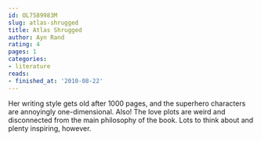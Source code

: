 ```yaml
---
id: OL7589983M
slug: atlas-shrugged
title: Atlas Shrugged
author: Ayn Rand
rating: 4
pages: 1
categories:
- literature
reads:
- finished_at: '2010-08-22'
---
```

Her writing style gets old after 1000 pages, and the superhero characters are annoyingly one-dimensional. Also! The love plots are weird and disconnected from the main philosophy of the book. Lots to think about and plenty inspiring, however.
